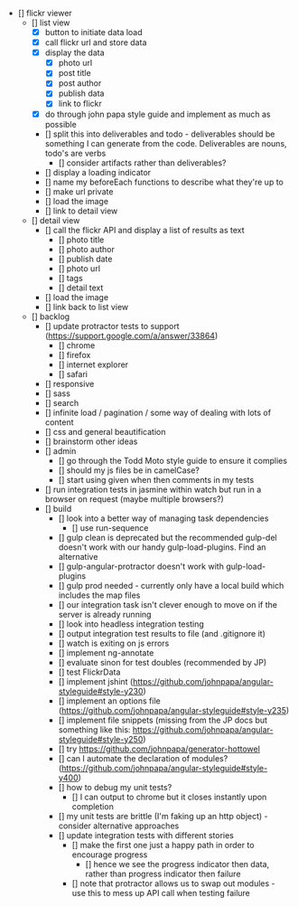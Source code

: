 - [] flickr viewer
	- [] list view
		- [x] button to initiate data load
		- [x] call flickr url and store data
		- [x] display the data
			- [x] photo url
			- [x] post title
			- [x] post author
			- [x] publish data
			- [x] link to flickr
		- [x] do through john papa style guide and implement as much as possible
		- [] split this into deliverables and todo - deliverables should be something I can generate from the code. Deliverables are nouns, todo's are verbs
			- [] consider artifacts rather than deliverables?
		- [] display a loading indicator
		- [] name my beforeEach functions to describe what they're up to
		- [] make url private
		- [] load the image
		- [] link to detail view
	- [] detail view
		- [] call the flickr API and display a list of results as text
			- [] photo title
			- [] photo author
			- [] publish date
			- [] photo url
			- [] tags
			- [] detail text
		- [] load the image
		- [] link back to list view
	- [] backlog
		- [] update protractor tests to support (https://support.google.com/a/answer/33864)
			- [] chrome
			- [] firefox
			- [] internet explorer
			- [] safari	
		- [] responsive
		- [] sass
		- [] search
		- [] infinite load / pagination / some way of dealing with lots of content
		- [] css and general beautification
		- [] brainstorm other ideas
		- [] admin
			- [] go through the Todd Moto style guide to ensure it complies
			- [] should my js files be in camelCase?
			- [] start using given when then comments in my tests
		- [] run integration tests in jasmine within watch but run in a browser on request (maybe multiple browsers?)
		- [] build
			- [] look into a better way of managing task dependencies
				- [] use run-sequence
			- [] gulp clean is deprecated but the recommended gulp-del doesn't work with our handy gulp-load-plugins. Find an alternative
			- [] gulp-angular-protractor doesn't work with gulp-load-plugins
			- [] gulp prod needed - currently only have a local build which includes the map files
			- [] our integration task isn't clever enough to move on if the server is already running
			- [] look into headless integration testing
			- [] output integration test results to file (and .gitignore it)
			- [] watch is exiting on js errors
			- [] implement ng-annotate
			- [] evaluate sinon for test doubles (recommended by JP)
			- [] test FlickrData
			- [] implement jshint (https://github.com/johnpapa/angular-styleguide#style-y230)
			- [] implement an options file (https://github.com/johnpapa/angular-styleguide#style-y235)
			- [] implement file snippets (missing from the JP docs but something like this: https://github.com/johnpapa/angular-styleguide#style-y250)
			- [] try https://github.com/johnpapa/generator-hottowel
			- [] can I automate the declaration of modules? (https://github.com/johnpapa/angular-styleguide#style-y400)
			- [] how to debug my unit tests?
				- [] I can output to chrome but it closes instantly upon completion
			- [] my unit tests are brittle (I'm faking up an http object) - consider alternative approaches
			- [] update integration tests with different stories
				- [] make the first one just a happy path in order to encourage progress
					- [] hence we see the progress indicator then data, rather than progress indicator then failure
				- [] note that protractor allows us to swap out modules - use this to mess up API call when testing failure
